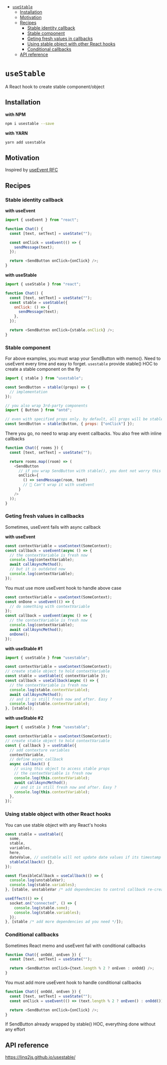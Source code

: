 - [`useStable`](#usestable)
  - [Installation](#installation)
  - [Motivation](#motivation)
  - [Recipes](#recipes)
    - [Stable identity callback](#stable-identity-callback)
    - [Stable component](#stable-component)
    - [Geting fresh values in callbacks](#geting-fresh-values-in-callbacks)
    - [Using stable object with other React hooks](#using-stable-object-with-other-react-hooks)
    - [Conditional callbacks](#conditional-callbacks)
  - [API reference](#api-reference)

# `useStable`

A React hook to create stable component/object

## Installation

**with NPM**

```bash
npm i usestable --save
```

**with YARN**

```bash
yarn add usestable
```

## Motivation

Inspired by [useEvent RFC](https://github.com/reactjs/rfcs/pull/220)

## Recipes

### Stable identity callback

**with useEvent**

```js
import { useEvent } from "react";

function Chat() {
  const [text, setText] = useState("");

  const onClick = useEvent(() => {
    sendMessage(text);
  });

  return <SendButton onClick={onClick} />;
}
```

**with useStable**

```js
import { useStable } from "react";

function Chat() {
  const [text, setText] = useState("");
  const stable = useStable({
    onClick: () => {
      sendMessage(text);
    },
  });

  return <SendButton onClick={stable.onClick} />;
}
```

### Stable component

For above examples, you must wrap your SendButton with memo(). Need to useEvent every time and easy to forget.
`usestable` provide stable() HOC to create a stable component on the fly

```js
import { stable } from "usestable";

const SendButton = stable((props) => {
  // implementation
});

// you also wrap 3rd-party components
import { Button } from "antd";

// even with specified props only. by default, all props will be stable
const SendButton = stable(Button, { props: ["onClick"] });
```

There you go, no need to wrap any event callbacks. You also free with inline callbacks

```js
function Chat({ rooms }) {
  const [text, setText] = useState("");

  return rooms.map((room) => (
    <SendButton
      // if you wrap SendButton with stable(), you dont not worry this
      onClick={
        () => sendMessage(room, text)
        // 🙁 Can't wrap it with useEvent
      }
    />
  ));
}
```

### Geting fresh values in callbacks

Sometimes, useEvent fails with async callback

**with useEvent**

```js
const contextVariable = useContext(SomeContext);
const callback = useEvent(async () => {
  // the contextVariable is fresh now
  console.log(contextVariable);
  await callAsyncMethod();
  // but it is outdated now
  console.log(contextVariable);
});
```

You must use more useEvent hook to handle above case

```js
const contextVariable = useContext(SomeContext);
const onDone = useEvent(() => {
  // do something with contextVariable
});
const callback = useEvent(async () => {
  // the contextVariable is fresh now
  console.log(contextVariable);
  await callAsyncMethod();
  onDone();
});
```

**with useStable #1**

```js
import { useStable } from "usestable";

const contextVariable = useContext(SomeContext);
// create stable object to hold contextVariable
const stable = useStable({ contextVariable });
const callback = useCallback(async () => {
  // the contextVariable is fresh now
  console.log(stable.contextVariable);
  await callAsyncMethod();
  // and it is still fresh now and after. Easy ?
  console.log(stable.contextVariable);
}, [stable]);
```

**with useStable #2**

```js
import { useStable } from "usestable";

const contextVariable = useContext(SomeContext);
// create stable object to hold contextVariable
const { callback } = useStable({
  // add contexture variables
  contextVariable,
  // define async callback
  async callback() {
    // using this object to access stable props
    // the contextVariable is fresh now
    console.log(this.contextVariable);
    await callAsyncMethod();
    // and it is still fresh now and after. Easy ?
    console.log(this.contextVariable);
  },
});
```

### Using stable object with other React hooks

You can use stable object with any React's hooks

```js
const stable = useStable({
  some,
  stable,
  variables,
  here,
  dateValue, // useStable will not update date values if its timestamp does not change
  stableCallback() {},
});

const flexibleCallback = useCallback(() => {
  console.log(unstableVar);
  console.log(stable.variables);
}, [stable, unstableVar /* add dependencies to control callback re-create */]);

useEffect(() => {
  socket.on("connected", () => {
    console.log(stable.some);
    console.log(stable.variables);
  });
}, [stable /* add more dependencies ad you need */]);
```

### Conditional callbacks

Sometimes React memo and useEvent fail with conditional callbacks

```js
function Chat({ onOdd, onEven }) {
  const [text, setText] = useState("");

  return <SendButton onClick={text.length % 2 ? onEven : onOdd} />;
}
```

You must add more useEvent hook to handle conditional callbacks

```js
function Chat({ onOdd, onEven }) {
  const [text, setText] = useState("");
  const onClick = useEvent(() => (text.length % 2 ? onEven() : onOdd()));

  return <SendButton onClick={onClick} />;
}
```

If SendButton already wrapped by stable() HOC, everything done without any effort

## API reference

https://linq2js.github.io/usestable/
